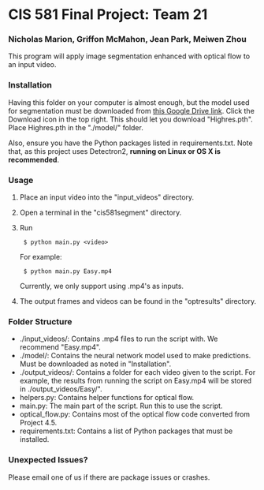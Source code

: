 # CIS 581 Final Project: Team 21
### Nicholas Marion, Griffon McMahon, Jean Park, Meiwen Zhou

This program will apply image segmentation enhanced with optical flow to an input video.

### Installation
Having this folder on your computer is almost enough, but the model used for segmentation must be downloaded from [this Google Drive link](https://drive.google.com/u/1/uc?id=1kq3SmHFd9kNIxelKBt5Q-y_R4xZYf6qs&export=download).
Click the Download icon in the top right. This should let you download "Highres.pth".
Place Highres.pth in the "./model/" folder.

Also, ensure you have the Python packages listed in requirements.txt. Note that, as this project uses Detectron2, **running on Linux or OS X is recommended**.

### Usage
1. Place an input video into the "input_videos" directory.
2. Open a terminal in the "cis581segment" directory.
3. Run  

		$ python main.py <video>  

	For example:  

		$ python main.py Easy.mp4  
	Currently, we only support using .mp4's as inputs.
4. The output frames and videos can be found in the "optresults" directory.

### Folder Structure
* ./input_videos/: Contains .mp4 files to run the script with. We recommend "Easy.mp4".
* ./model/: Contains the neural network model used to make predictions. Must be downloaded as noted in "Installation".
* ./output_videos/: Contains a folder for each video given to the script. 
	For example, the results from running the script on Easy.mp4 will be stored in ./output_videos/Easy/".
* helpers.py: Contains helper functions for optical flow.
* main.py: The main part of the script. Run this to use the script.
* optical_flow.py: Contains most of the optical flow code converted from Project 4.5.
* requirements.txt: Contains a list of Python packages that must be installed.

### Unexpected Issues?
Please email one of us if there are package issues or crashes.